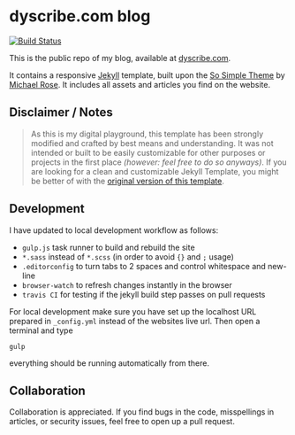 # dyscribe.com blog

[![Build Status](https://travis-ci.org/dyscribe/dyscribe_blog.svg?branch=master)](https://travis-ci.org/dyscribe/dyscribe_blog/)

This is the public repo of my blog, available at [dyscribe.com](https://dyscribe.com).

It contains a responsive [Jekyll](http://jekyllrb.com/) template, built upon the [So Simple Theme](https://github.com/mmistakes/so-simple-theme) by [Michael Rose](https://github.com/mmistakes).
It includes all assets and articles you find on the website.

## Disclaimer / Notes

> As this is my digital playground, this template has been strongly modified and crafted by best means and understanding.
It was not intended or built to be easily customizable for other purposes or projects in the first place _(however: feel free to do so anyways)_.
If you are looking for a clean and customizable Jekyll Template, you might be better of with the [original version of this template](https://github.com/mmistakes/so-simple-theme).

## Development

I have updated to local development workflow as follows:

 * `gulp.js` task runner to build and rebuild the site
 * `*.sass` instead of `*.scss` (in order to avoid `{}` and `;` usage)
 * `.editorconfig` to turn tabs to 2 spaces and control whitespace and new-line
 * `browser-watch` to refresh changes instantly in the browser
 * `travis CI` for testing if the jekyll build step passes on pull requests

For local development make sure you have set up the localhost URL prepared in `_config.yml` instead of the websites live url. Then open a terminal and type

`gulp`

everything should be running automatically from there.

## Collaboration

Collaboration is appreciated.
If you find bugs in the code, misspellings in articles, or security issues, feel free to open up a pull request.
